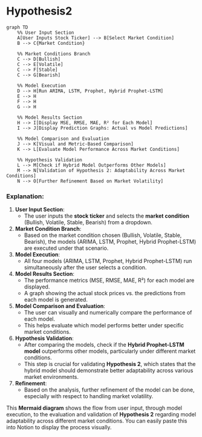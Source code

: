 # Hypothesis2

```mermaid
graph TD
    %% User Input Section
    A[User Inputs Stock Ticker] --> B[Select Market Condition]
    B --> C{Market Condition}

    %% Market Conditions Branch
    C --> D[Bullish]
    C --> E[Volatile]
    C --> F[Stable]
    C --> G[Bearish]

    %% Model Execution
    D --> H[Run ARIMA, LSTM, Prophet, Hybrid Prophet-LSTM]
    E --> H
    F --> H
    G --> H

    %% Model Results Section
    H --> I[Display MSE, RMSE, MAE, R² for Each Model]
    I --> J[Display Prediction Graphs: Actual vs Model Predictions]

    %% Model Comparison and Evaluation
    J --> K[Visual and Metric-Based Comparison]
    K --> L[Evaluate Model Performance Across Market Conditions]

    %% Hypothesis Validation
    L --> M[Check if Hybrid Model Outperforms Other Models]
    M --> N[Validation of Hypothesis 2: Adaptability Across Market Conditions]
    N --> O[Further Refinement Based on Market Volatility]

```

### Explanation:

1. **User Input Section**:
    - The user inputs the **stock ticker** and selects the **market condition** (Bullish, Volatile, Stable, Bearish) from a dropdown.
2. **Market Condition Branch**:
    - Based on the market condition chosen (Bullish, Volatile, Stable, Bearish), the models (ARIMA, LSTM, Prophet, Hybrid Prophet-LSTM) are executed under that scenario.
3. **Model Execution**:
    - All four models (ARIMA, LSTM, Prophet, Hybrid Prophet-LSTM) run simultaneously after the user selects a condition.
4. **Model Results Section**:
    - The performance metrics (MSE, RMSE, MAE, R²) for each model are displayed.
    - A graph showing the actual stock prices vs. the predictions from each model is generated.
5. **Model Comparison and Evaluation**:
    - The user can visually and numerically compare the performance of each model.
    - This helps evaluate which model performs better under specific market conditions.
6. **Hypothesis Validation**:
    - After comparing the models, check if the **Hybrid Prophet-LSTM model** outperforms other models, particularly under different market conditions.
    - This step is crucial for validating **Hypothesis 2**, which states that the hybrid model should demonstrate better adaptability across various market environments.
7. **Refinement**:
    - Based on the analysis, further refinement of the model can be done, especially with respect to handling market volatility.

This **Mermaid diagram** shows the flow from user input, through model execution, to the evaluation and validation of **Hypothesis 2** regarding model adaptability across different market conditions. You can easily paste this into Notion to display the process visually.